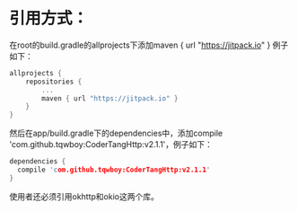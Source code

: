 引用方式：
===

在root的build.gradle的allprojects下添加maven { url "https://jitpack.io" }
例子如下：
```c
allprojects {
	repositories {
		...
		maven { url "https://jitpack.io" }
	}
}
```

然后在app/build.gradle下的dependencies中，添加compile 'com.github.tqwboy:CoderTangHttp:v2.1.1'，例子如下：
```c
dependencies {
  compile 'com.github.tqwboy:CoderTangHttp:v2.1.1'
}
```

使用者还必须引用okhttp和okio这两个库。
